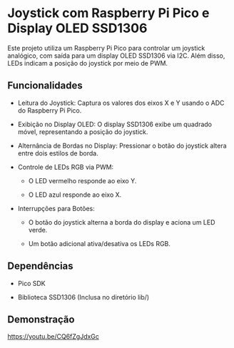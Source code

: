 # Joystick com Raspberry Pi Pico e Display OLED SSD1306

Este projeto utiliza um Raspberry Pi Pico para controlar um joystick analógico, com saída para um display OLED SSD1306 via I2C. Além disso, LEDs indicam a posição do joystick por meio de PWM.

## Funcionalidades

- Leitura do Joystick: Captura os valores dos eixos X e Y usando o ADC do Raspberry Pi Pico.

- Exibição no Display OLED: O display SSD1306 exibe um quadrado móvel, representando a posição do joystick.

- Alternância de Bordas no Display: Pressionar o botão do joystick altera entre dois estilos de borda.

- Controle de LEDs RGB via PWM:

  - O LED vermelho responde ao eixo Y.

  - O LED azul responde ao eixo X.

- Interrupções para Botões:

   - O botão do joystick alterna a borda do display e aciona um LED verde.

   - Um botão adicional ativa/desativa os LEDs RGB.

## Dependências

- Pico SDK

- Biblioteca SSD1306 (Inclusa no diretório lib/)

## Demonstração

https://youtu.be/CQ6fZgJdxGc
